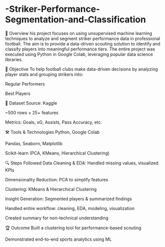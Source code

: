 # -Striker-Performance-Segmentation-and-Classification

📌 Overview
his project focuses on using unsupervised machine learning techniques to analyze and segment striker performance data in professional football. The aim is to provide a data-driven scouting solution to identify and classify players into meaningful performance tiers. The entire project was executed using Python in Google Colab, leveraging popular data science libraries.

🎯 Objective
To help football clubs make data-driven decisions by analyzing player stats and grouping strikers into:

Regular Performers

Best Players

🧾 Dataset
Source: Kaggle

~500 rows × 25+ features

Metrics: Goals, xG, Assists, Pass Accuracy, etc.

🛠️ Tools & Technologies
Python, Google Colab

Pandas, Seaborn, Matplotlib

Scikit-learn (PCA, KMeans, Hierarchical Clustering)

🔍 Steps Followed
Data Cleaning & EDA: Handled missing values, visualized KPIs

Dimensionality Reduction: PCA to simplify features

Clustering: KMeans & Hierarchical Clustering

Insight Generation: Segmented players & summarized findings

Handled entire workflow: cleaning, EDA, modeling, visualization

Created summary for non-technical understanding

🏆 Outcome
Built a clustering tool for performance-based scouting

Demonstrated end-to-end sports analytics using ML

